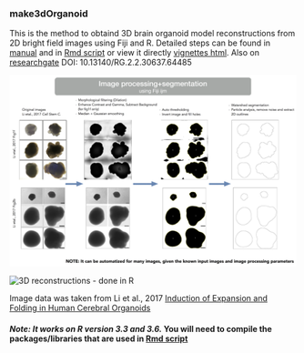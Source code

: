 ### make3dOrganoid
This is the method to obtaind 3D brain organoid model reconstructions from 2D bright field images using Fiji and R. 
Detailed steps can be found in [manual](https://github.com/alikhuseynov/make3dOrganoid/blob/master/workflow_manual.txt) and in [Rmd script](https://github.com/alikhuseynov/make3dOrganoid/blob/master/scripts/main_scr_vignettes.Rmd) or view it directly [vignettes html](http://htmlpreview.github.io/?https://github.com/alikhuseynov/make3dOrganoid/blob/master/main_scr_vignettes.html).
Also on [researchgate](https://www.researchgate.net/publication/337901330_3D_brain_organoid_model_reconstructions_from_2D_bright_field_images_using_Fiji_and_R) 
DOI: 10.13140/RG.2.2.30637.64485

![Image processing and segmentation - done in Fiji](https://github.com/alikhuseynov/make3dOrganoid/blob/master/figx1_method.png)

![3D reconstructions - done in R](https://github.com/alikhuseynov/make3dOrganoid/blob/master/figx2_method.png)

Image data was taken from Li et al., 2017 [Induction of Expansion and Folding in Human Cerebral Organoids](https://www.ncbi.nlm.nih.gov/pubmed/28041895)

#### *Note: It works on R version 3.3 and 3.6.* You will need to compile the packages/libraries that are used in [Rmd script](https://github.com/alikhuseynov/make3dOrganoid/blob/master/scripts/main_scr_vignettes.Rmd)


